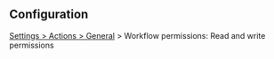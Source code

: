 ## Configuration

[Settings > Actions > General](../../settings/actions) > Workflow permissions: Read and write permissions
